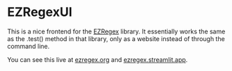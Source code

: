 # EZRegexUI
This is a nice frontend for the [EZRegex](https://github.com/smartycope/ezregex) library. It essentially works the same as the .test() method in that library, only as a website instead of through the command line.

You can see this live at [ezregex.org](https://ezregex.org/) and [ezregex.streamlit.app](https://ezregex.streamlit.app/).
